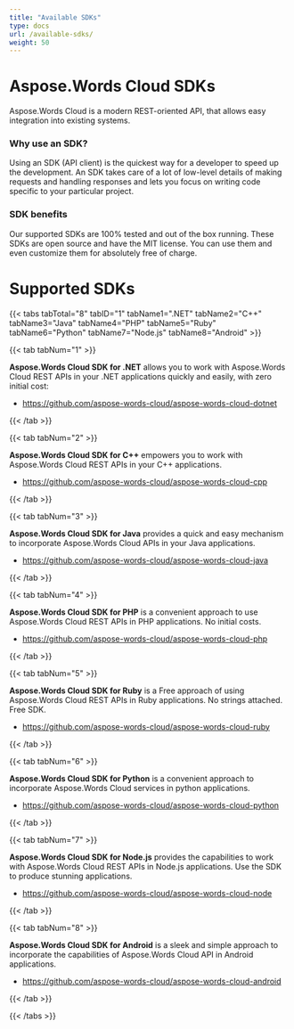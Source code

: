```yaml
---
title: "Available SDKs"
type: docs
url: /available-sdks/
weight: 50
---
```


# **Aspose.Words Cloud SDKs**
Aspose.Words Cloud is a modern REST-oriented API, that allows easy integration into existing systems.
### **Why use an SDK?**
Using an SDK (API client) is the quickest way for a developer to speed up the development. An SDK takes care of a lot of low-level details of making requests and handling responses and lets you focus on writing code specific to your particular project.
### **SDK benefits**
Our supported SDKs are 100% tested and out of the box running. These SDKs are open source and have the MIT license. You can use them and even customize them for absolutely free of charge.
# **Supported SDKs**
{{< tabs tabTotal="8" tabID="1" tabName1=".NET" tabName2="C++" tabName3="Java" tabName4="PHP" tabName5="Ruby" tabName6="Python" tabName7="Node.js" tabName8="Android" >}}

{{< tab tabNum="1" >}}

**Aspose.Words Cloud SDK for .NET** allows you to work with Aspose.Words Cloud REST APIs in your .NET applications quickly and easily, with zero initial cost:

- <https://github.com/aspose-words-cloud/aspose-words-cloud-dotnet>

{{< /tab >}}

{{< tab tabNum="2" >}}

**Aspose.Words Cloud SDK for C++** empowers you to work with Aspose.Words Cloud REST APIs in your C++ applications.

- <https://github.com/aspose-words-cloud/aspose-words-cloud-cpp>

{{< /tab >}}

{{< tab tabNum="3" >}}

**Aspose.Words Cloud SDK for Java** provides a quick and easy mechanism to incorporate Aspose.Words Cloud APIs in your Java applications.

- <https://github.com/aspose-words-cloud/aspose-words-cloud-java>

{{< /tab >}}

{{< tab tabNum="4" >}}

**Aspose.Words Cloud SDK for PHP** is a convenient approach to use Aspose.Words Cloud REST APIs in PHP applications. No initial costs.

- <https://github.com/aspose-words-cloud/aspose-words-cloud-php>

{{< /tab >}}

{{< tab tabNum="5" >}}

**Aspose.Words Cloud SDK for Ruby** is a Free approach of using Aspose.Words Cloud REST APIs in Ruby applications. No strings attached. Free SDK.

- <https://github.com/aspose-words-cloud/aspose-words-cloud-ruby>

{{< /tab >}}

{{< tab tabNum="6" >}}

**Aspose.Words Cloud SDK for Python** is a convenient approach to incorporate Aspose.Words Cloud services in python applications.

- <https://github.com/aspose-words-cloud/aspose-words-cloud-python>

{{< /tab >}}

{{< tab tabNum="7" >}}

**Aspose.Words Cloud SDK for Node.js** provides the capabilities to work with Aspose.Words Cloud REST APIs in Node.js applications. Use the SDK to produce stunning applications.

- <https://github.com/aspose-words-cloud/aspose-words-cloud-node>

{{< /tab >}}

{{< tab tabNum="8" >}}

**Aspose.Words Cloud SDK for Android** is a sleek and simple approach to incorporate the capabilities of Aspose.Words Cloud API in Android applications.

- <https://github.com/aspose-words-cloud/aspose-words-cloud-android>

{{< /tab >}}

{{< /tabs >}}
